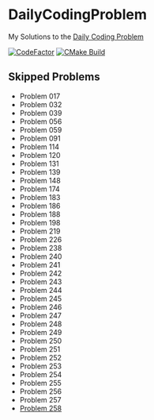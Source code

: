 # DailyCodingProblem

My Solutions to the [Daily Coding Problem](https://www.dailycodingproblem.com/)

[![CodeFactor](https://www.codefactor.io/repository/github/frazzer951/dailycodingproblem/badge)](https://www.codefactor.io/repository/github/frazzer951/dailycodingproblem)
[![CMake Build](https://github.com/Frazzer951/DailyCodingProblem/actions/workflows/ci.yml/badge.svg)](https://github.com/Frazzer951/DailyCodingProblem/actions/workflows/ci.yml)

## Skipped Problems

- Problem 017
- Problem 032
- Problem 039
- Problem 056
- Problem 059
- Problem 091
- Problem 114
- Problem 120
- Problem 131
- Problem 139
- Problem 148
- Problem 174
- Problem 183
- Problem 186
- Problem 188
- Problem 198
- Problem 219
- Problem 226
- Problem 238
- Problem 240
- Problem 241
- Problem 242
- Problem 243
- Problem 244
- Problem 245
- Problem 246
- Problem 247
- Problem 248
- Problem 249
- Problem 250
- Problem 251
- Problem 252
- Problem 253
- Problem 254
- Problem 255
- Problem 256
- Problem 257
- [Problem 258](problems/include/problems_251_260/Problem_258.hpp)